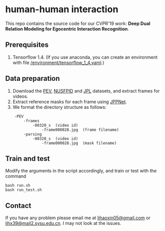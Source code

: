 # human-human interaction
This repo contains the source code for our CVPR'19 work: **Deep Dual Relation Modeling for Egocentric Interaction Recognition**.

## Prerequisites
1. Tensorflow 1.4. (If you use anaconda, you can create an environment with file [/environment/tensorflow_1_4.yaml](/environment/tensorflow_1_4.yaml).)

## Data preparation
1. Download the [PEV](https://www.dropbox.com/s/ihy5qdoliktfozx/yks_cvpr2016_release.zip?dl=0), [NUSFPID](https://sites.google.com/site/sanathn/Datasets) and [JPL](http://michaelryoo.com/jpl-interaction.html) datasets, and extract frames for videos.
2. Extract reference masks for each frame using [JPPNet](https://github.com/Engineering-Course/LIP_JPPNet).
3. We format the directory structure as follows:
```
    -PEV
        -frames
            -00320_s  (video id)
                -frame000028.jpg  (frame filename)
        -parsing
            -00320_s  (video id)
                -frame000028.jpg  (mask filename)
```

## Train and test
Modify the arguments in the script accordingly, and train or test with the command
```
bash run.sh
bash run_test.sh
```

## Contact
If you have any problem please email me at lihaoxin05@gmail.com or lihx39@mail2.sysu.edu.cn. I may not look at the issues.